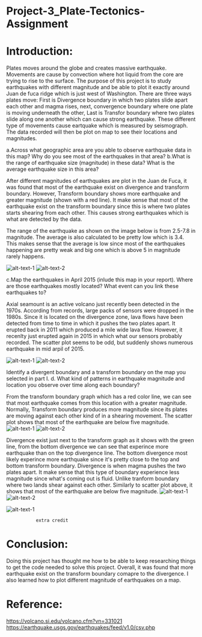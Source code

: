 # Project-3_Plate-Tectonics-Assignment

 #   Introduction:
 Plates moves around the globe and creates massive earthquake. Movements are cause by convection where hot liquid from the core are trying to rise to the surface. The purpose of this project is to study earthquakes with different magnitude and be able to plot it exactly around Juan de fuca ridge which is just west of Washington. There are three ways plates move: First is Divergence boundary in which two plates slide apart each other and magma rises, next, convergence boundary where one plate is moving underneath the other, Last is Transfor boundary where two plates slide along one another which can cause strong earthquake. These different type of movements cause eartquake which is measured by seismograph. The data recorded will then be plot on map to see their locations and magnitudes.





a.Across what geographic area are you able to observe earthquake data in this map? Why do you see most of the earthquakes in that area?
b.What is the range of earthquake size (magnitude) in these data? What is the average earthquake size in this area?

After different magnitudes of earthquakes are plot in the Juan de Fuca, it was found that most of the earthquake exist on divergence and transform boundary. However, Transform boundary shows more earthquake and greater magnitude (shown with a red line). It make sense that most of the earthquake exist on the transform boundary since this is where two plates starts shearing from each other. This causes strong earthquakes which is what are detected by the data. 

The range of the earthquake as shown on the image below is from 2.5-7.8 in magnitude. The average is also calculated to be pretty low which is 3.4. This makes sense that the average is low since most of the earthquakes happening are pretty weak and big one which is above 5 in magnitude rarely happens.

![alt-text-1](https://github.com/aldrinfaylona/Project-3_Plate-Tectonics-Assignment/blob/master/Project%203-Plate%20Tectonics/MAP%20Earthquake%20magnitude%202010-2020.PNG) ![alt-text-2](https://github.com/aldrinfaylona/Project-3_Plate-Tectonics-Assignment/blob/master/Project%203-Plate%20Tectonics/range%20Earthquake%20magnitude%202010-2020%20Scatterplot.png)





c.Map the earthquakes in April 2015 (inlude this map in your report). Where are those earthquakes mostly located? What event can you link these earthquakes to?

Axial seamount is an active volcano just recently been detected in the 1970s. According from records, large packs of sensors were dropped in the 1980s. Since it is located on the divergence zone, lava flows have been detected from time to time in which it pushes the two plates apart. It erupted back in 2011 which produced a mile wide lava flow. However, it recenlty just erupted again in 2015 in which what our sensors probably recorded. The scatter plot seems to be odd, but suddenly shows numerous earthquake in mid arpil of 2015. 

![alt-text-1](https://github.com/aldrinfaylona/Project-3_Plate-Tectonics-Assignment/blob/master/Project%203-Plate%20Tectonics/MAP2%20Earthquake%202015.PNG) ![alt-text-2](https://github.com/aldrinfaylona/Project-3_Plate-Tectonics-Assignment/blob/master/Project%203-Plate%20Tectonics/Earthquake%202015.PNG)



Identify a divergent boundary and a transform boundary on the map you selected in part I.
d. What kind of patterns in earthquake magnitude and location you observe over time along each boundary?

From the transform boundary graph which has a red color line, we can see that most earthquake comes from this location with a greater magnitude. Normally, Transform boundary produces more magnitude since its plates are moving against each other kind of in a shearing movement. The scatter plot shows that most of the earthquake are below five magnitude.
![alt-text-1](https://github.com/aldrinfaylona/Project-3_Plate-Tectonics-Assignment/blob/master/Project%203-Plate%20Tectonics/TransformMap.PNG) ![alt-text-2](https://github.com/aldrinfaylona/Project-3_Plate-Tectonics-Assignment/blob/master/Project%203-Plate%20Tectonics/Transformgraph.png)

Divergence exist just next to the transform graph as it shows with the green line, from the bottom divergence we can see that experince more earthquake than on the top divergence line. The bottom divergence most likely experince more earthquake since it's pretty close to the top and bottom transform boundary. Divergence is when magma pushes the two plates apart. It make sense that this type of boundary experience less magnitude since what's coming out is fluid. Unlike tranform boundary where two lands shear against each other.  Similarly to scatter plot above, it shows that most of the earthquake are below five magnitude.
![alt-text-1](https://github.com/aldrinfaylona/Project-3_Plate-Tectonics-Assignment/blob/master/Project%203-Plate%20Tectonics/DivergenceMap.PNG) ![alt-text-2](https://github.com/aldrinfaylona/Project-3_Plate-Tectonics-Assignment/blob/master/Project%203-Plate%20Tectonics/Divergencegraph.png)

![alt-text-1](https://github.com/aldrinfaylona/Project-3_Plate-Tectonics-Assignment/blob/master/Project%203-Plate%20Tectonics/Extra%20credit.PNG)

               extra credit


 # Conclusion:
Doing this project has thought me how to be able to keep researching things to get the code needed to solve this project. Overall, it was found that more earthquake exist on the transform boundary comapre to the divergence. I also learned how to plot different magnitude of earthquakes on a map.

 # Reference:
https://volcano.si.edu/volcano.cfm?vn=331021
https://earthquake.usgs.gov/earthquakes/feed/v1.0/csv.php
